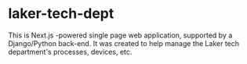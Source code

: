 # laker-tech-dept
This is Next.js -powered single page web application, supported by a Django/Python back-end. It was created to help manage the Laker tech department's processes, devices, etc.
